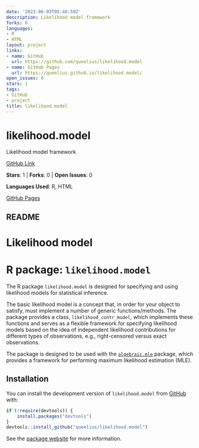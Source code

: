 ```yaml
---
date: '2023-06-03T05:48:59Z'
description: Likelihood model framework
forks: 0
languages:
- R
- HTML
layout: project
links:
- name: GitHub
  url: https://github.com/queelius/likelihood.model
- name: GitHub Pages
  url: https://queelius.github.io/likelihood.model/
open_issues: 0
stars: 1
tags:
- GitHub
- project
title: likelihood.model
---
```


# likelihood.model
Likelihood model framework

[GitHub Link](https://github.com/queelius/likelihood.model)

**Stars**: 1 | **Forks**: 0 | **Open Issues**: 0

**Languages Used**: R, HTML

[GitHub Pages](https://queelius.github.io/likelihood.model/)

## README
Likelihood model
================

# R package: `likelihood.model`

The R package `likelihood.model` is designed for specifying and using
likelihood models for statistical inference.

The basic likelihood model is a concept that, in order for your object
to satisfy, must implement a number of generic functions/methods. The
package provides a class, `likelihood_contr_model`, which implements
these functions and serves as a flexible framework for specifying
likelihood models based on the idea of independent likelihood
contributions for different types of observations, e.g., right-censored
versus exact observations.

The package is designed to be used with the
[`algebraic.mle`](https://github.com/queelius/algebraic.mle) package,
which provides a framework for performing maximum likelihood estimation
(MLE).

## Installation

You can install the development version of `likelihood.model` from
[GitHub](https://github.com/queelius/likelihood.model) with:

``` r
if (!require(devtools)) {
    install.packages("devtools")
}
devtools::install_github("queelius/likelihood.model")
```

See the [package website](https://queelius.github.io/likelihood.model/)
for more information.
